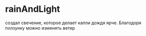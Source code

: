 # rainAndLight
создал свечение, которое делает капли дождя ярче. Благодоря ползунку можно изменять ветер
